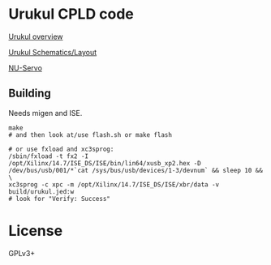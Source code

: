 # Urukul CPLD code

[Urukul overview](https://github.com/sinara-hw/Urukul/wiki)

[Urukul Schematics/Layout](https://github.com/sinara-hw/Urukul/releases)

[NU-Servo](https://github.com/m-labs/nu-servo)

## Building

Needs migen and ISE.

```
make
# and then look at/use flash.sh or make flash

# or use fxload and xc3sprog:
/sbin/fxload -t fx2 -I /opt/Xilinx/14.7/ISE_DS/ISE/bin/lin64/xusb_xp2.hex -D /dev/bus/usb/001/*`cat /sys/bus/usb/devices/1-3/devnum` && sleep 10 && \
xc3sprog -c xpc -m /opt/Xilinx/14.7/ISE_DS/ISE/xbr/data -v build/urukul.jed:w
# look for "Verify: Success"
```

# License

GPLv3+
